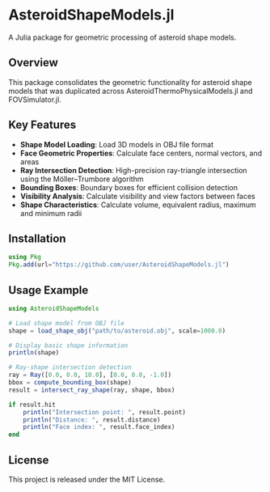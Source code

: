 # AsteroidShapeModels.jl

A Julia package for geometric processing of asteroid shape models.

## Overview

This package consolidates the geometric functionality for asteroid shape models that was duplicated across AsteroidThermoPhysicalModels.jl and FOVSimulator.jl.

## Key Features

- **Shape Model Loading**: Load 3D models in OBJ file format
- **Face Geometric Properties**: Calculate face centers, normal vectors, and areas
- **Ray Intersection Detection**: High-precision ray-triangle intersection using the Möller–Trumbore algorithm
- **Bounding Boxes**: Boundary boxes for efficient collision detection
- **Visibility Analysis**: Calculate visibility and view factors between faces
- **Shape Characteristics**: Calculate volume, equivalent radius, maximum and minimum radii

## Installation

```julia
using Pkg
Pkg.add(url="https://github.com/user/AsteroidShapeModels.jl")
```

## Usage Example

```julia
using AsteroidShapeModels

# Load shape model from OBJ file
shape = load_shape_obj("path/to/asteroid.obj", scale=1000.0)

# Display basic shape information
println(shape)

# Ray-shape intersection detection
ray = Ray([0.0, 0.0, 10.0], [0.0, 0.0, -1.0])
bbox = compute_bounding_box(shape)
result = intersect_ray_shape(ray, shape, bbox)

if result.hit
    println("Intersection point: ", result.point)
    println("Distance: ", result.distance)
    println("Face index: ", result.face_index)
end
```

## License

This project is released under the MIT License.